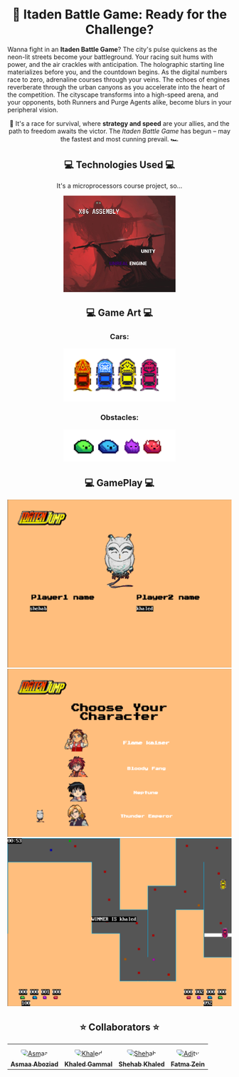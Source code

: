 <h1 align="center">🏁 Itaden Battle Game: Ready for the Challenge?</h1>

<p>Wanna fight in an <strong>Itaden Battle Game</strong>? The city's pulse quickens as the neon-lit streets become your battleground. Your racing suit hums with power, and the air crackles with anticipation. The holographic starting line materializes before you, and the countdown begins. As the digital numbers race to zero, adrenaline courses through your veins. The echoes of engines reverberate through the urban canyons as you accelerate into the heart of the competition. The cityscape transforms into a high-speed arena, and your opponents, both Runners and Purge Agents alike, become blurs in your peripheral vision.</p>

<p align="center">🚀 It's a race for survival, where <strong>strategy and speed</strong> are your allies, and the path to freedom awaits the victor. The <em>Itaden Battle Game</em> has begun – may the fastest and most cunning prevail. 🏎️</p>

<h2 align="center">💻 Technologies Used 💻</h2>

<div align="center">
    <p>It's a microprocessors course project, so...</p>
    <img src="/assets/meme.png" alt="All rights reserved." style="width: 50%; max-width: 500px;">
</div>

<h2 align="center">💻 Game Art 💻</h2>

<div align="center">
    <h3>Cars:</h3>
    <img src="/assets/cars2.png" alt="Cars" style="width: 50%; max-width: 500px;">
    <h3>Obstacles:</h3>
    <img src="/assets/obstacles.png" alt="Obstacles" style="width: 50%; max-width: 500px;">
</div>

<h2 align="center">💻 GamePlay 💻</h2>

<div align="center">
    <img src="/assets/names.png" alt="Cars">
    <img src="/assets/characters.png" alt="Obstacles">
    <img src="/assets/race_win.png" alt="Obstacles">
</div>
<h2 align='center'>⭐ Collaborators ⭐ </h2>

<table>
<tr>
    <td align="center" style="word-wrap: break-word; width: 150.0; height: 150.0">
        <a href=https://github.com/Asmaa-204>
            <img src=https://avatars.githubusercontent.com/u/130288326?v=4 width="100;"  style="border-radius:50%;align-items:center;justify-content:center;overflow:hidden;padding-top:10px" alt=Asmaa Aboziad/>
            <br />
            <sub style="font-size:14px"><b>Asmaa Aboziad</b></sub>
        </a>
    </td>
    <td align="center" style="word-wrap: break-word; width: 150.0; height: 150.0">
        <a href=https://github.com/Aman5989>
            <img src=https://avatars.githubusercontent.com/u/118307227?v=4 width="100;"  style="border-radius:50%;align-items:center;justify-content:center;overflow:hidden;padding-top:10px" alt=Khaled Gammal/>
            <br />
            <sub style="font-size:14px"><b>Khaled Gammal</b></sub>
        </a>
    </td>
    <td align="center" style="word-wrap: break-word; width: 150.0; height: 150.0">
        <a href=https://github.com/shehab299>
            <img src=https://avatars.githubusercontent.com/u/89648315?v=4 width="100;"  style="border-radius:50%;align-items:center;justify-content:center;overflow:hidden;padding-top:10px" alt=Shehab Khaled/>
            <br />
            <sub style="font-size:14px"><b>Shehab Khaled</b></sub>
        </a>
    </td>
    <td align="center" style="word-wrap: break-word; width: 150.0; height: 150.0">
        <a href=https://github.com/adityyyy>
            <img src=https://avatars.githubusercontent.com/u/118017527?v=4 width="100;"  style="border-radius:50%;align-items:center;justify-content:center;overflow:hidden;padding-top:10px" alt=Adity Roy/>
            <br />
            <sub style="font-size:14px"><b>Fatma Zein</b></sub>
        </a>
    </td>
